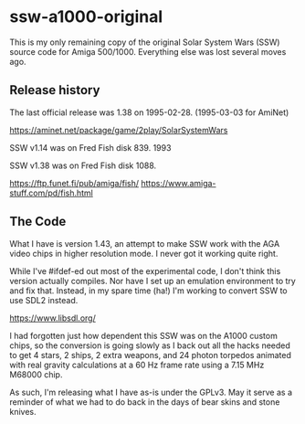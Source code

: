 # ssw-a1000-original

This is my only remaining copy of the original Solar System Wars (SSW) source
code for Amiga 500/1000.  Everything else was lost several moves ago.

## Release history

The last official release was 1.38 on 1995-02-28. (1995-03-03 for AmiNet)

https://aminet.net/package/game/2play/SolarSystemWars

SSW v1.14 was on Fred Fish disk 839.  1993

SSW v1.38 was on Fred Fish disk 1088.

https://ftp.funet.fi/pub/amiga/fish/
https://www.amiga-stuff.com/pd/fish.html

## The Code

What I have is version 1.43, an attempt to make SSW work with the AGA video
chips in higher resolution mode.  I never got it working quite right.

While I've #ifdef-ed out most of the experimental code, I don't think this
version actually compiles.  Nor have I set up an emulation environment to try
and fix that.  Instead, in my spare time (ha!) I'm working to convert SSW to
use SDL2 instead.

https://www.libsdl.org/

I had forgotten just how dependent this SSW was on the A1000 custom chips, so
the conversion is going slowly as I back out all the hacks needed to get 4
stars, 2 ships, 2 extra weapons, and 24 photon torpedos animated with real
gravity calculations at a 60 Hz frame rate using a 7.15 MHz M68000 chip.

As such, I'm releasing what I have as-is under the GPLv3.  May it serve as a
reminder of what we had to do back in the days of bear skins and stone knives.
